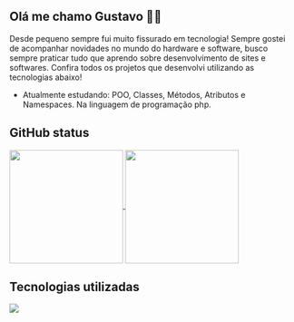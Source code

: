 ## Olá me chamo Gustavo ✋🏼
Desde pequeno sempre fui muito fissurado em tecnologia! Sempre gostei de acompanhar novidades no mundo do hardware e software, busco sempre praticar tudo que aprendo sobre desenvolvimento de sites e softwares. Confira todos os projetos que desenvolvi utilizando as tecnologias abaixo!

* Atualmente estudando: POO, Classes, Métodos, Atributos e Namespaces. Na linguagem de programação php.

## GitHub status
<div>
  <a href="https://github.com/anuraghazra/github-readme-stats">
    <img height=200 align="center" src="https://github-readme-stats.vercel.app/api?username=GustavoSachetto" />
  </a>
  <a href="https://github.com/anuraghazra/convoychat">
    <img height=200 align="center" src="https://github-readme-stats.vercel.app/api/top-langs?username=GustavoSachetto&layout=compact&langs_count=8&card_width=320"/>
  </a>
</div>

## Tecnologias utilizadas
<div>
  <a href="https://skillicons.dev">
    <img src="https://skillicons.dev/icons?i=php,html,css,js,jquery,sass,bootstrap,mysql,cs,java,vscode,postman,git" />
  </a>
</div>
